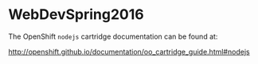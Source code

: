 # WebDevSpring2016

The OpenShift `nodejs` cartridge documentation can be found at:

http://openshift.github.io/documentation/oo_cartridge_guide.html#nodejs
